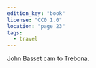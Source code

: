 ```yaml
---
edition_key: "book"
license: "CC0 1.0"
location: "page 23"
tags:
  - travel
---
```

John Basset
cam to Trebona.
